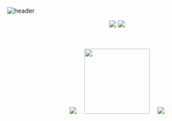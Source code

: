 ![header](https://capsule-render.vercel.app/api?type=waving&color=dbc5b5&height=200&section=header&text=SoYeong's%20Github&fontSize=70&fontColor=ffffff)
<div align="center" style="text-align:center">
<div>
  <a href="mailto:thdud3410@gmail.com"><img src="https://img.shields.io/badge/Gmail-ea4536?style=flat-square&logo=Gmail&logoColor=white"/></a>
  <a href="https://velog.io/@soyeong125"><img src="https://img.shields.io/badge/Velog-20C997?style=flat-square&logo=Velog&logoColor=white"/></a>
</div>
<h2 align="center"></h2>
<br>
<div align="center">
<img src="https://github-readme-stats.vercel.app/api/top-langs/?username=soyeong125&theme=dracula&layout=compact&langs_count=10"  />   
<img src="https://github-readme-stats.vercel.app/api?username=soyeong125&show_icons=true&theme=dracula" height="150"  />   
<img src="http://mazassumnida.wtf/api/v2/generate_badge?boj=thdud3410">
</div>

